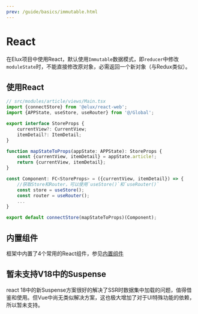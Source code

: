```yaml
---
prev: /guide/basics/immutable.html
---
```


# React

在Elux项目中使用React，默认使用`Immutable`数据模式，即`reducer`中修改`moduleState`时，不能直接修改原对象，必需返回一个新对象（与Redux类似）。

## 使用React

```ts
// src/modules/article/views/Main.tsx
import {connectStore} from '@elux/react-web';
import {APPState, useStore, useRouter} from '@/Global';

export interface StoreProps {
    currentView?: CurrentView;
    itemDetail?: ItemDetail;
}

function mapStateToProps(appState: APPState): StoreProps {
    const {currentView, itemDetail} = appState.article!;
    return {currentView, itemDetail};
}

const Component: FC<StoreProps> = ({currentView, itemDetail}) => {
    //获取Store和Router，可以使用`useStore()`和`useRouter()`
    const store = useStore();
    const router = useRouter();
    ...
}

export default connectStore(mapStateToProps)(Component);
```

## 内置组件

框架中内置了4个常用的React组件，参见[内置组件](/guide/basics/view.html#内置组件)
  
## 暂未支持V18中的Suspense

react 18中的新Suspense方案很好的解决了SSR时数据集中加载的问题，值得借鉴和使用。但Vue中尚无类似解决方案，这也极大增加了对于UI特殊功能的依赖，所以暂未支持。
